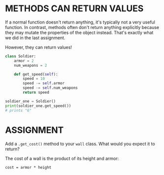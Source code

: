 # METHODS CAN RETURN VALUES

If a normal function doesn't return anything, it's typically not a very useful function. In contrast, methods often don't return anything explicitly because they may mutate the properties of the object instead. That's exactly what we did in the last assignment.

However, they can return values!

```python
class Soldier:
    armor = 2
    num_weapons = 2

    def get_speed(self):
        speed = 10
        speed -= self.armor
        speed -= self.num_weapons
        return speed

soldier_one = Soldier()
print(soldier_one.get_speed())
# prints "6"
```

# ASSIGNMENT

Add a `.get_cost()` method to your `wall` class. What would you expect it to return?

The cost of a wall is the product of its height and armor:

```
cost = armor * height
```